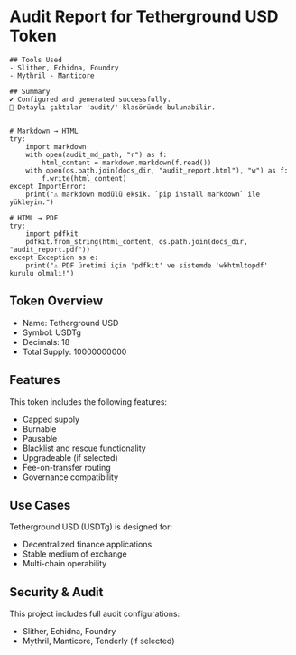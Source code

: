 # Audit Report for Tetherground USD Token

    ## Tools Used
    - Slither, Echidna, Foundry
    - Mythril - Manticore

    ## Summary
    ✔️ Configured and generated successfully.  
    📁 Detaylı çıktılar 'audit/' klasöründe bulunabilir.
    

    # Markdown → HTML
    try:
        import markdown
        with open(audit_md_path, "r") as f:
            html_content = markdown.markdown(f.read())
        with open(os.path.join(docs_dir, "audit_report.html"), "w") as f:
            f.write(html_content)
    except ImportError:
        print("⚠️ markdown modülü eksik. `pip install markdown` ile yükleyin.")

    # HTML → PDF
    try:
        import pdfkit
        pdfkit.from_string(html_content, os.path.join(docs_dir, "audit_report.pdf"))
    except Exception as e:
        print("⚠️ PDF üretimi için 'pdfkit' ve sistemde 'wkhtmltopdf' kurulu olmalı!")

## Token Overview
- Name: Tetherground USD
- Symbol: USDTg
- Decimals: 18
- Total Supply: 10000000000

## Features
This token includes the following features:
- Capped supply
- Burnable
- Pausable
- Blacklist and rescue functionality
- Upgradeable (if selected)
- Fee-on-transfer routing
- Governance compatibility

## Use Cases
Tetherground USD (USDTg) is designed for:
- Decentralized finance applications
- Stable medium of exchange
- Multi-chain operability

## Security & Audit
This project includes full audit configurations:
- Slither, Echidna, Foundry
- Mythril, Manticore, Tenderly (if selected)

